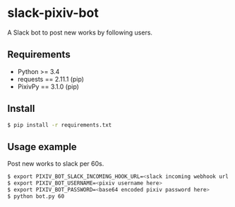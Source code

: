 slack-pixiv-bot
==================
A Slack bot to post new works by following users.

## Requirements

- Python >= 3.4
- requests == 2.11.1 (pip)
- PixivPy == 3.1.0 (pip)

## Install

```bash
$ pip install -r requirements.txt
```

## Usage example
Post new works to slack per 60s.

```bash
$ export PIXIV_BOT_SLACK_INCOMING_HOOK_URL=<slack incoming webhook url here>
$ export PIXIV_BOT_USERNAME=<pixiv username here>
$ export PIXIV_BOT_PASSWORD=<base64 encoded pixiv password here>
$ python bot.py 60
```